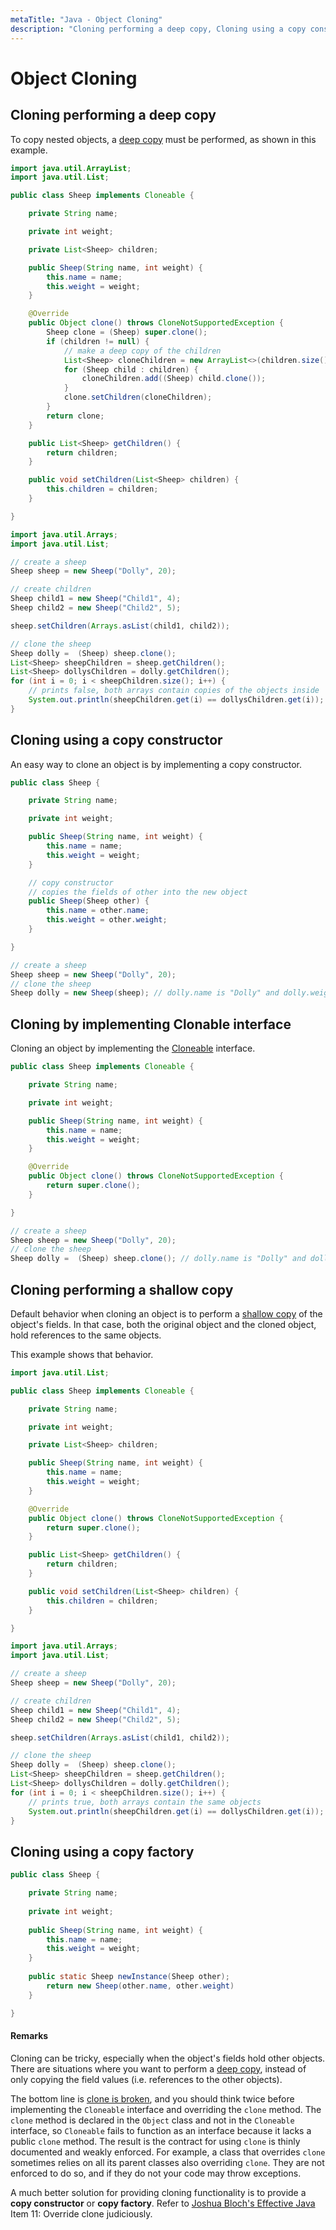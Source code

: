 ```yaml
---
metaTitle: "Java - Object Cloning"
description: "Cloning performing a deep copy, Cloning using a copy constructor, Cloning by implementing Clonable interface, Cloning performing a shallow copy, Cloning using a copy factory"
---
```


# Object Cloning




## Cloning performing a deep copy


To copy nested objects, a [deep copy](https://en.wikipedia.org/wiki/Object_copying#Deep_copy) must be performed, as shown in this example.

```java
import java.util.ArrayList;
import java.util.List;

public class Sheep implements Cloneable {

    private String name;

    private int weight;

    private List<Sheep> children;

    public Sheep(String name, int weight) {
        this.name = name;
        this.weight = weight;
    }

    @Override
    public Object clone() throws CloneNotSupportedException {
        Sheep clone = (Sheep) super.clone();
        if (children != null) {
            // make a deep copy of the children
            List<Sheep> cloneChildren = new ArrayList<>(children.size());
            for (Sheep child : children) {
                cloneChildren.add((Sheep) child.clone());
            }
            clone.setChildren(cloneChildren);
        }
        return clone;
    }

    public List<Sheep> getChildren() {
        return children;
    }

    public void setChildren(List<Sheep> children) {
        this.children = children;
    }

}

import java.util.Arrays;
import java.util.List;

// create a sheep
Sheep sheep = new Sheep("Dolly", 20);

// create children
Sheep child1 = new Sheep("Child1", 4);
Sheep child2 = new Sheep("Child2", 5);

sheep.setChildren(Arrays.asList(child1, child2));

// clone the sheep
Sheep dolly =  (Sheep) sheep.clone();
List<Sheep> sheepChildren = sheep.getChildren();
List<Sheep> dollysChildren = dolly.getChildren();
for (int i = 0; i < sheepChildren.size(); i++) {
    // prints false, both arrays contain copies of the objects inside
    System.out.println(sheepChildren.get(i) == dollysChildren.get(i));
}

```



## Cloning using a copy constructor


An easy way to clone an object is by implementing a copy constructor.

```java
public class Sheep {

    private String name;

    private int weight;

    public Sheep(String name, int weight) {
        this.name = name;
        this.weight = weight;
    }

    // copy constructor
    // copies the fields of other into the new object
    public Sheep(Sheep other) {
        this.name = other.name;
        this.weight = other.weight;
    }

}

// create a sheep
Sheep sheep = new Sheep("Dolly", 20);
// clone the sheep
Sheep dolly = new Sheep(sheep); // dolly.name is "Dolly" and dolly.weight is 20

```



## Cloning by implementing Clonable interface


Cloning an object by implementing the [Cloneable](https://docs.oracle.com/javase/8/docs/api/java/lang/Cloneable.html) interface.

```java
public class Sheep implements Cloneable {

    private String name;

    private int weight;

    public Sheep(String name, int weight) {
        this.name = name;
        this.weight = weight;
    }

    @Override
    public Object clone() throws CloneNotSupportedException {
        return super.clone();
    }

}

// create a sheep
Sheep sheep = new Sheep("Dolly", 20);
// clone the sheep
Sheep dolly =  (Sheep) sheep.clone(); // dolly.name is "Dolly" and dolly.weight is 20

```



## Cloning performing a shallow copy


Default behavior when cloning an object is to perform a [shallow copy](https://en.wikipedia.org/wiki/Object_copying#Shallow_copy) of the object's fields. In that case, both the original object and the cloned object, hold references to the same objects.

This example shows that behavior.

```java
import java.util.List;

public class Sheep implements Cloneable {

    private String name;

    private int weight;

    private List<Sheep> children;

    public Sheep(String name, int weight) {
        this.name = name;
        this.weight = weight;
    }

    @Override
    public Object clone() throws CloneNotSupportedException {
        return super.clone();
    }

    public List<Sheep> getChildren() {
        return children;
    }

    public void setChildren(List<Sheep> children) {
        this.children = children;
    }

}

import java.util.Arrays;
import java.util.List;

// create a sheep
Sheep sheep = new Sheep("Dolly", 20);

// create children
Sheep child1 = new Sheep("Child1", 4);
Sheep child2 = new Sheep("Child2", 5);

sheep.setChildren(Arrays.asList(child1, child2));

// clone the sheep
Sheep dolly =  (Sheep) sheep.clone();
List<Sheep> sheepChildren = sheep.getChildren();
List<Sheep> dollysChildren = dolly.getChildren();
for (int i = 0; i < sheepChildren.size(); i++) {
    // prints true, both arrays contain the same objects
    System.out.println(sheepChildren.get(i) == dollysChildren.get(i));
}

```



## Cloning using a copy factory


```java
public class Sheep {

    private String name;
    
    private int weight;
    
    public Sheep(String name, int weight) {
        this.name = name;
        this.weight = weight;
    }
    
    public static Sheep newInstance(Sheep other);
        return new Sheep(other.name, other.weight)
    }

}

```



#### Remarks


Cloning can be tricky, especially when the object's fields hold other objects. There are situations where you want to perform a [deep copy](https://en.wikipedia.org/wiki/Object_copying#Deep_copy), instead of only copying the field values (i.e. references to the other objects).

The bottom line is [clone is broken](http://www.artima.com/intv/bloch13.html), and you should think twice before implementing the `Cloneable` interface and overriding the `clone` method. The `clone` method is declared in the `Object` class and not in the `Cloneable` interface, so `Cloneable` fails to function as an interface because it lacks a public `clone` method. The result is the contract for using `clone` is thinly documented and weakly enforced. For example, a class that overrides `clone` sometimes relies on all its parent classes also overriding `clone`. They are not enforced to do so, and if they do not your code may throw exceptions.

A much better solution for providing cloning functionality is to provide a **copy constructor** or **copy factory**. Refer to [Joshua Bloch's Effective Java](https://amzn.com/B00B8V09HY) Item 11: Override clone judiciously.

